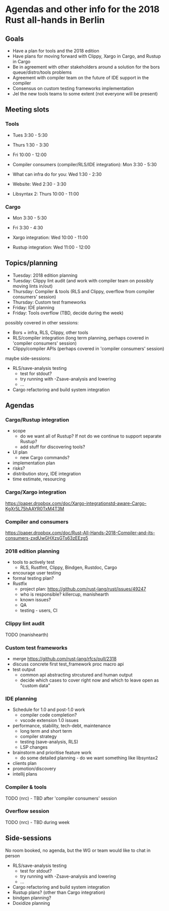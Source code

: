 # Agendas and other info for the 2018 Rust all-hands in Berlin

## Goals

* Have a plan for tools and the 2018 edition
* Have plans for moving forward with Clippy, Xargo in Cargo, and Rustup in Cargo
* Be in agreement with other stakeholders around a solution for the bors queue/distro/tools problems
* Agreement with compiler team on the future of IDE support in the compiler
* Consensus on custom testing frameworks implementation
* Jel the new tools teams to some extent (not everyone will be present)

## Meeting slots

### Tools

* Tues 3:30 - 5:30
* Thurs 1:30 - 3:30
* Fri 10:00 - 12:00

* Compiler consumers (compiler/RLS/IDE integration): Mon 3:30 - 5:30
* What can infra do for you: Wed 1:30 - 2:30
* Website: Wed 2:30 - 3:30
* Libsyntax 2: Thurs 10:00 - 11:00

### Cargo

* Mon 3:30 - 5:30
* Fri 3:30 - 4:30

* Xargo integration: Wed 10:00 - 11:00
* Rustup integration: Wed 11:00 - 12:00

## Topics/planning

* Tuesday: 2018 edition planning
* Tuesday: Clippy lint audit (and work with compiler team on possibly moving lints in/out)
* Thursday: Compiler & tools (RLS and Clippy, overflow from compiler consumers' session)
* Thursday: Custom test frameworks
* Friday: IDE planning
* Friday: Tools overflow (TBD, decide during the week)

possibly covered in other sessions:

* Bors + infra, RLS, Clippy, other tools
* RLS/compiler integration (long term planning, perhaps covered in 'compiler consumers' session)
* Clippy/compiler APIs (perhaps covered in 'compiler consumers' session)

maybe side-sessions:

* RLS/save-analysis testing
  - test for stdout?
  - try running with -Zsave-analysis and lowering
  - ...
* Cargo refactoring and build system integration

## Agendas

### Cargo/Rustup integration

* scope
  - do we want all of Rustup? If not do we continue to support separate Rustup?
  - add stuff for discovering tools?
* UI plan
  - new Cargo commands?
* implementation plan
* risks?
* distribution story, IDE integration
* time estimate, resourcing

### Cargo/Xargo integration

https://paper.dropbox.com/doc/Xargo-integrationstd-aware-Cargo-KgXr5L75hAAYR0TxM4T3M

### Compiler and consumers

https://paper.dropbox.com/doc/Rust-All-Hands-2018-Compiler-and-its-consumers-zxdUwGHXzsGTs63zEEzg5

### 2018 edition planning

* tools to actively test
  - RLS, Rustfmt, Clippy, Bindgen, Rustdoc, Cargo
* encourage user testing
* formal testing plan?
* Rustfix
  - project plan: https://github.com/rust-lang/rust/issues/49247
  - who is responsible? killercup, manishearth
  - known issues?
  - QA
  - testing - users, CI

### Clippy lint audit

TODO (manishearth)

### Custom test frameworks

- merge https://github.com/rust-lang/rfcs/pull/2318
- discuss concrete first test_framework proc macro api
- test output
  - common api abstracting strcutured and human output
  - decide which cases to cover right now and which to leave open as "custom data"

### IDE planning

* Schedule for 1.0 and post-1.0 work
  - compiler code completion?
  - vscode extension 1.0 issues
* performance, stability, tech-debt, maintenance
  - long term and short term
  - compiler strategy
  - testing (save-analysis, RLS)
  - LSP changes
* brainstorm and prioritise feature work
  - do some detailed planning - do we want something like libsyntax2
* clients plan
* promotion/discovery
* intellij plans

### Compiler & tools

TODO (nrc) - TBD after 'compiler consumers' session

### Overflow session

TODO (nrc) - TBD during week


## Side-sessions

No room booked, no agenda, but the WG or team would like to chat in person

* RLS/save-analysis testing
  - test for stdout?
  - try running with -Zsave-analysis and lowering
  - ...
* Cargo refactoring and build system integration
* Rustup plans? (other than Cargo integration)
* bindgen planning?
* Doxidize planning

